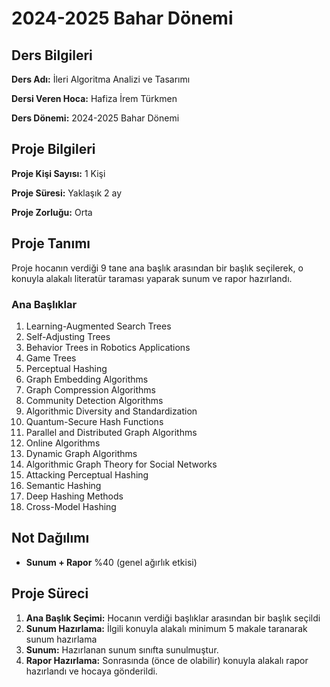# 2024-2025 Bahar Dönemi

## Ders Bilgileri
**Ders Adı:** İleri Algoritma Analizi ve Tasarımı

**Dersi Veren Hoca:** Hafiza İrem Türkmen 

**Ders Dönemi:** 2024-2025 Bahar Dönemi  

## Proje Bilgileri
**Proje Kişi Sayısı:** 1 Kişi

**Proje Süresi:** Yaklaşık 2 ay

**Proje Zorluğu:** Orta

## Proje Tanımı
Proje hocanın verdiği 9 tane ana başlık arasından bir başlık seçilerek, o konuyla alakalı literatür taraması yaparak sunum ve rapor hazırlandı.
### Ana Başlıklar
1. Learning-Augmented Search Trees
2. Self-Adjusting Trees
3. Behavior Trees in Robotics Applications
4. Game Trees
5. Perceptual Hashing
6. Graph Embedding Algorithms
7. Graph Compression Algorithms
8. Community Detection Algorithms
9. Algorithmic Diversity and Standardization
10. Quantum-Secure Hash Functions
11. Parallel and Distributed Graph Algorithms
12. Online Algorithms
13. Dynamic Graph Algorithms
14. Algorithmic Graph Theory for Social Networks
15. Attacking Perceptual Hashing
16. Semantic Hashing
17. Deep Hashing Methods
18. Cross-Model Hashing

## Not Dağılımı
* **Sunum + Rapor** %40 (genel ağırlık etkisi)

## Proje Süreci
1. **Ana Başlık Seçimi:** Hocanın verdiği başlıklar arasından bir başlık seçildi
1. **Sunum Hazırlama:** İlgili konuyla alakalı minimum 5 makale taranarak sunum hazırlama
1. **Sunum:** Hazırlanan sunum sınıfta sunulmuştur.
1. **Rapor Hazırlama:** Sonrasında (önce de olabilir) konuyla alakalı rapor hazırlandı ve hocaya gönderildi.

